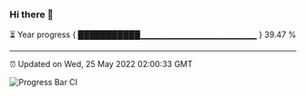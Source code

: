 ### Hi there 👋

⏳ Year progress { ███████████▁▁▁▁▁▁▁▁▁▁▁▁▁▁▁▁▁▁▁ } 39.47 %

---

⏰ Updated on Wed, 25 May 2022 02:00:33 GMT

![Progress Bar CI](https://github.com/ZhaoGui/ZhaoGui/workflows/Progress%20Bar%20CI/badge.svg)
